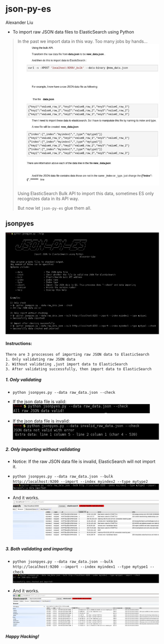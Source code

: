 json-py-es
==========
Alexander Liu
* To import raw JSON data files to ElasticSearch using Python

> In the past we import data in this way. Too many jobs by hands...
> ![Alt](static/snapshot106.jpg)
> 
> Using ElasticSearch Bulk API to import this data, sometimes ES only recognizes data in its API way. 
> 
> But now let `json-py-es` glue them all.


jsonpyes
--------
![Alt](static/snapshot104.jpg)

#### Instructions:
    There are 3 proccesses of importing raw JSON data to ElasticSearch
    1. Only validating raw JSON data
    2. Without validating ,just import data to ElasticSearch
    3. After validating successfully, then import data to ElasticSearch


##### 1. Only validating
* ```python jsonpyes.py --data raw_data.json --check```

* If the json data file is valid: 
![Alt](static/snapshot98.jpg)

* If the json data file is invalid: 
![Alt](static/snapshot99.jpg)

##### 2. Only importing without validating
* Notice: If the raw JSON data file is invalid, ElasticSearch will not import it.
* ```python jsonpyes.py --data raw_data.json --bulk http://localhost:9200 --import --index myindex2 --type mytype2```
![Alt](static/snapshot102.jpg)

* And it works.
![Alt](static/snapshot105.jpg)

##### 3. Both validating and importing
* ```python jsonpyes.py --data raw_data.json --bulk http://localhost:9200 --import --index myindex1 --type mytype1 --check```
![Alt](static/snapshot100.jpg)

* And it works.
![Alt](static/snapshot101.jpg)



##### Happy Hacking!
